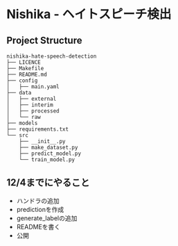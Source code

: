 # Nishika - ヘイトスピーチ検出

## Project Structure

```
nishika-hate-speech-detection
├── LICENCE
├── Makefile
├── README.md
├── config
│   ├── main.yaml
├── data
│   ├── external
│   ├── interim
│   ├── processed
│   └── raw
├── models
├── requirements.txt
└── src
    ├── __init__.py
    ├── make_dataset.py
    ├── predict_model.py
    └── train_model.py
```

## 12/4までにやること

- ハンドラの追加
- predictionを作成
- generate_labelの追加
- READMEを書く
- 公開
